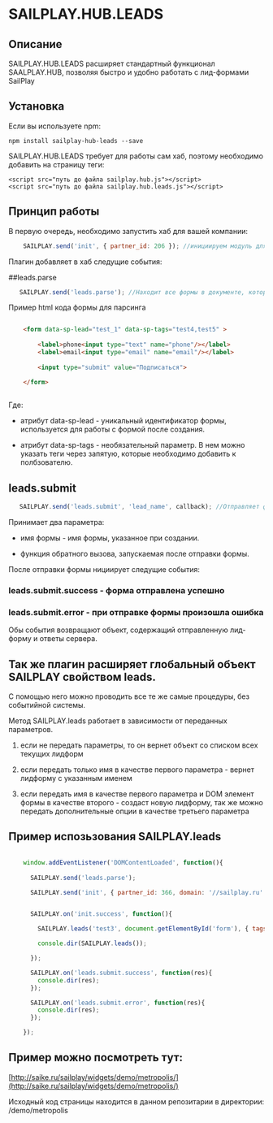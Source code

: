 # SAILPLAY.HUB.LEADS

## Описание

SAILPLAY.HUB.LEADS расширяет стандартный функционал SAALPLAY.HUB, позволяя быстро и удобно работать с лид-формами SailPlay

## Установка

Если вы используете npm:

    npm install sailplay-hub-leads --save
    
SAILPLAY.HUB.LEADS требует для работы сам хаб, поэтому необходимо добавить на страницу теги:

    <script src="путь до файла sailplay.hub.js"></script>
    <script src="путь до файла sailplay.hub.leads.js"></script>

## Принцип работы

В первую очередь, необходимо запустить хаб для вашей компании: 

```javascript
    SAILPLAY.send('init', { partner_id: 206 }); //инициируем модуль для партнера с айди = 206
```

Плагин добавляет в хаб следущие события:

##leads.parse

```javascript
   SAILPLAY.send('leads.parse'); //Находит все формы в документе, которые помечены атрибутом "data-sp-lead" и добавляет к ним функционал лид-формы
```

Пример html кода формы для парсинга    
    
```html

    <form data-sp-lead="test_1" data-sp-tags="test4,test5" >
    
        <label>phone<input type="text" name="phone"/></label>
        <label>email<input type="email" name="email"/></label>
    
        <input type="submit" value="Подписаться">

    </form>
    
```

Где:

* атрибут data-sp-lead - уникальный идентификатор формы, используется для работы с формой после создания.
  
* атрибут data-sp-tags - необязательный параметр. В нем можно указать теги через запятую, которые необходимо добавить к полбзователю.
  
## leads.submit

```javascript
   SAILPLAY.send('leads.submit', 'lead_name', callback); //Отправляет форму с указанным именем на сервер.
```

Принимает два параметра:

* имя формы - имя формы, указанное при создании.

* функция обратного вызова, запускаемая после отправки формы. 
  
После отправки формы нициирует следущие события:

### leads.submit.success - форма отправлена успешно
### leads.submit.error - при отправке формы произошла ошибка

Обы события возвращают объект, содержащий отправленную лид-форму и ответы сервера.

## Так же плагин расширяет глобальный объект SAILPLAY свойством leads.

С помощью него можно проводить все те же самые процедуры, без событийной системы.

Метод SAILPLAY.leads работает в зависимости от переданных параметров.

1. если не передать параметры, то он вернет объект со списком всех текущих лидформ

2. если передать только имя в качестве первого параметра - вернет лидформу с указанным именем

3. если передать имя в качестве первого параметра и DOM элемент формы в качестве второго - создаст новую лидформу, так же можно передать дополнительные опции в качестве третьего параметра


## Пример испозьзования SAILPLAY.leads

```javascript

    window.addEventListener('DOMContentLoaded', function(){
    
      SAILPLAY.send('leads.parse');

      SAILPLAY.send('init', { partner_id: 366, domain: '//sailplay.ru' });


      SAILPLAY.on('init.success', function(){

        SAILPLAY.leads('test3', document.getElementById('form'), { tags: [ 'test666', 'test111', 'test999' ] });

        console.dir(SAILPLAY.leads());

      });

      SAILPLAY.on('leads.submit.success', function(res){
        console.dir(res);
      });

      SAILPLAY.on('leads.submit.error', function(res){
        console.dir(res);
      });

    });
```
    
## Пример можно посмотреть тут:

[http://saike.ru/sailplay/widgets/demo/metropolis/](http://saike.ru/sailplay/widgets/demo/metropolis/)

Исходный код страницы находится в данном репозитарии в директории: /demo/metropolis


